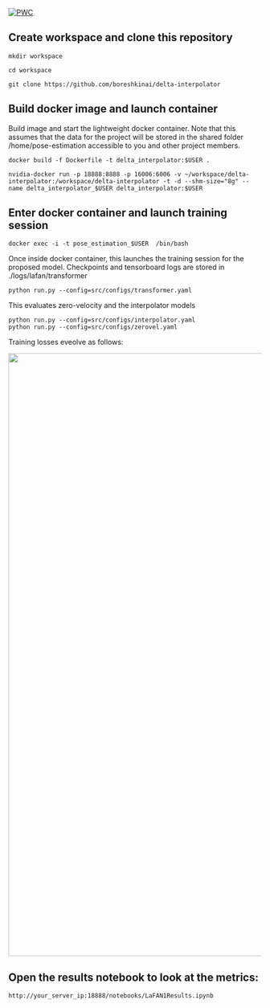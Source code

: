 [![PWC](https://img.shields.io/endpoint.svg?url=https://paperswithcode.com/badge/motion-inbetweening-via-deep-d-interpolator/motion-synthesis-on-lafan1)](https://paperswithcode.com/sota/motion-synthesis-on-lafan1?p=motion-inbetweening-via-deep-d-interpolator)

## Create workspace and clone this repository

```mkdir workspace```

```cd workspace```

```git clone https://github.com/boreshkinai/delta-interpolator```

## Build docker image and launch container

Build image and start the lightweight docker container. Note that this assumes that the data for the project will be stored in the shared folder /home/pose-estimation accessible to you and other project members. 
```
docker build -f Dockerfile -t delta_interpolator:$USER .

nvidia-docker run -p 18888:8888 -p 16006:6006 -v ~/workspace/delta-interpolator:/workspace/delta-interpolator -t -d --shm-size="8g" --name delta_interpolator_$USER delta_interpolator:$USER
```

## Enter docker container and launch training session

```
docker exec -i -t pose_estimation_$USER  /bin/bash 
```
Once inside docker container, this launches the training session for the proposed model. Checkpoints and tensorboard logs are stored in ./logs/lafan/transformer
```
python run.py --config=src/configs/transformer.yaml
```
This evaluates zero-velocity and the interpolator models
```
python run.py --config=src/configs/interpolator.yaml
python run.py --config=src/configs/zerovel.yaml
```
Training losses eveolve as follows:
<p align="center">
  <img width="1200"  src=./fig/train_losses.png>
</p>

## Open the results notebook to look at the metrics:
```
http://your_server_ip:18888/notebooks/LaFAN1Results.ipynb
```
